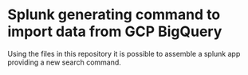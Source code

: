 # Splunk generating command to import data from GCP BigQuery

Using the files in this repository it is possible to assemble a splunk app providing a new search command.

